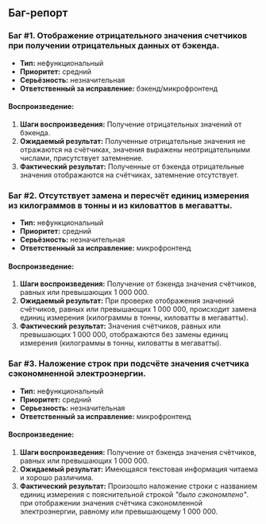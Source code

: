 ## Баг-репорт

### Баг #1. Отображение отрицательного значения счетчиков при получении отрицательных данных от бэкенда.

- **Тип:** нефункциональный
- **Приоритет:** средний
- **Серьёзность:** незначительная
- **Ответственный за исправление:** бэкенд/микрофронтенд

#### Воспроизведение:
1. **Шаги воспроизведения:** Получение отрицательных значений от бэкенда.
2. **Ожидаемый результат:** Полученные отрицательные значения не отражаются на счётчиках, значения выражены неотрицательными числами, присутствует затемнение.
3. **Фактический результат:** Полученные от бэкенда отрицательные значения отображаются на счётчиках, затемнение отсутствует.

### Баг #2. Отсутствует замена и пересчёт единиц измерения из килограммов в тонны и из киловаттов в мегаватты.

- **Тип:** нефункциональный
- **Приоритет:** средний
- **Серьёзность:** незначительная
- **Ответственный за исправление:** микрофронтенд

#### Воспроизведение:
1. **Шаги воспроизведения:** Получение от бэкенда значения счётчиков, равных или превышающих 1 000 000.
2. **Ожидаемый результат:** При проверке отображения значений счётчиков, равных или превышающих 1 000 000, происходит замена единиц измерения (килограммы в тонны, киловатты в мегаватты).
3. **Фактический результат:** Значения счётчиков, равных или превышающих 1 000 000, отображаются без замены единиц измерения (килограммы в тонны, киловатты в мегаватты).

### Баг #3. Наложение строк при подсчёте значения счетчика сэкономненной электроэнергии.

- **Тип:** нефункциональный
- **Приоритет:** средний
- **Серьезность:** незначительная
- **Ответственный за исправление:** микрофронтенд

#### Воспроизведение:
1. **Шаги воспроизведения:** Получение от бэкенда значения счётчиков, равных или превышающих 1 000 000.
2. **Ожидаемый результат:** Имеющаяся текстовая информация читаема и хорошо различима.
3. **Фактический результат:** Произошло наложение строки с названием единиц измерения с пояснительной строкой <em>"было сэкономлено"</em>. при отображении значения счётчика сэкономленной электроэнергии, равному или превышающему 1 000 000.